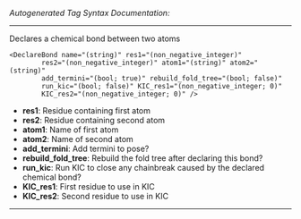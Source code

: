 _Autogenerated Tag Syntax Documentation:_

---
Declares a chemical bond between two atoms

```
<DeclareBond name="(string)" res1="(non_negative_integer)"
        res2="(non_negative_integer)" atom1="(string)" atom2="(string)"
        add_termini="(bool; true)" rebuild_fold_tree="(bool; false)"
        run_kic="(bool; false)" KIC_res1="(non_negative_integer; 0)"
        KIC_res2="(non_negative_integer; 0)" />
```

-   **res1**: Residue containing first atom
-   **res2**: Residue containing second atom
-   **atom1**: Name of first atom
-   **atom2**: Name of second atom
-   **add_termini**: Add termini to pose?
-   **rebuild_fold_tree**: Rebuild the fold tree after declaring this bond?
-   **run_kic**: Run KIC to close any chainbreak caused by the declared chemical bond?
-   **KIC_res1**: First residue to use in KIC
-   **KIC_res2**: Second residue to use in KIC

---
